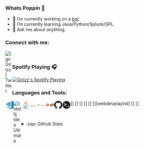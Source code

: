 
### Whats Poppin 👋

- 🔭 I’m currently working on a [bot](https://github.com/mrGriizz/Advanced-Bot). 
- 🌱 I’m currently learning Java/Python/Splunk/SPL.
- 💬 Ask me about anything.


### Connect with me:
[<img align="left" alt="ignGriizz | Twitter" width="22px" src="https://cdn.jsdelivr.net/npm/simple-icons@v3/icons/twitter.svg" />][twitter]

<br />

### Spotify Playing 🎧
[<img src="https://spotify-readme-tau.vercel.app/api/spotify-playing" alt="Griizz's Spotify Playing" width="350" />](https://open.spotify.com/user/DelBo)

### Languages and Tools:

[<img align="left" alt="Visual Studio Code" width="26px" src="https://raw.githubusercontent.com/github/explore/80688e429a7d4ef2fca1e82350fe8e3517d3494d/topics/visual-studio-code/visual-studio-code.png" />]
[<img align="left" alt="Intellij Idea Ultimate" width="26px" src="https://resources.jetbrains.com/storage/products/intellij-idea/img/meta/intellij-idea_logo_300x300.png" />]
[<img align="left" alt="Java" width="26px" src="https://raw.githubusercontent.com/github/explore/80688e429a7d4ef2fca1e82350fe8e3517d3494d/topics/java/java.png" />]
[<img align="left" alt="MySQL" width="26px" src="https://raw.githubusercontent.com/github/explore/80688e429a7d4ef2fca1e82350fe8e3517d3494d/topics/mysql/mysql.png" />]
[<img align="left" alt="MongoDB" width="26px" src="https://raw.githubusercontent.com/github/explore/80688e429a7d4ef2fca1e82350fe8e3517d3494d/topics/mongodb/mongodb.png" />]
[<img align="left" alt="Git" width="26px" src="https://raw.githubusercontent.com/github/explore/80688e429a7d4ef2fca1e82350fe8e3517d3494d/topics/git/git.png" />][webdevplaylist]
[<img align="left" alt="GitHub" width="26px" src="https://raw.githubusercontent.com/github/explore/78df643247d429f6cc873026c0622819ad797942/topics/github/github.png" />]
[<img align="left" alt="Terminal" width="26px" src="https://raw.githubusercontent.com/github/explore/80688e429a7d4ef2fca1e82350fe8e3517d3494d/topics/terminal/terminal.png" />]

<br />
<br />


<details>
  <summary>:zap: Github Stats</summary>

  <img align="left" alt="Griizz's Github Stats" src="https://github-readme-stats.vercel.app/api?username=mrGriizz&count_private=true&show_icons=true&hide_border=true" />

</details>

[twitter]: https://twitter.com/ignGriizz

